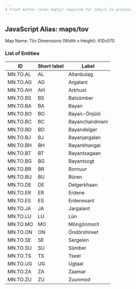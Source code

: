 ```yaml
---
# Front matter (even empty) required for Jekyll to process
---
```


## JavaScript Alias: maps/tov

Map Name: Töv
Dimensions (Width x Height): 610x570





### List of Entities

ID | Short label | Label
---|---|---|
MN.TO.AL | AL | Altanbulag
MN.TO.AG | AG | Argalant
MN.TO.AH | AH | Arkhust
MN.TO.BS | BS | Batsümber		
MN.TO.BA | BA | Bayan
MN.TO.BO | BO | Bayan-Önjüül
MN.TO.BC | BC | Bayanchandmani
MN.TO.BD | BD | Bayandelger		
MN.TO.BJ | BJ | Bayanjargalan
MN.TO.BH | BH | Bayankhangai
MN.TO.BT | BT | Bayantsagaan
MN.TO.BG | BG | Bayantsogt		
MN.TO.BR | BR | Bornuur
MN.TO.BU | BU | Büren
MN.TO.DE | DE | Delgerkhaan
MN.TO.ER | ER | Erdene		
MN.TO.ES | ES | Erdenesant
MN.TO.JA | JA | Jargalant
MN.TO.LU | LU | Lün
MN.TO.MO | MO | Möngönmorit		
MN.TO.ON | ON | Öndörshireet
MN.TO.SE | SE | Sergelen
MN.TO.SU | SU | Sümber
MN.TO.TS | TS | Tseel		
MN.TO.UG | UG | Ugtaal
MN.TO.ZA | ZA | Zaamar
MN.TO.ZU | ZU | Zuunmod